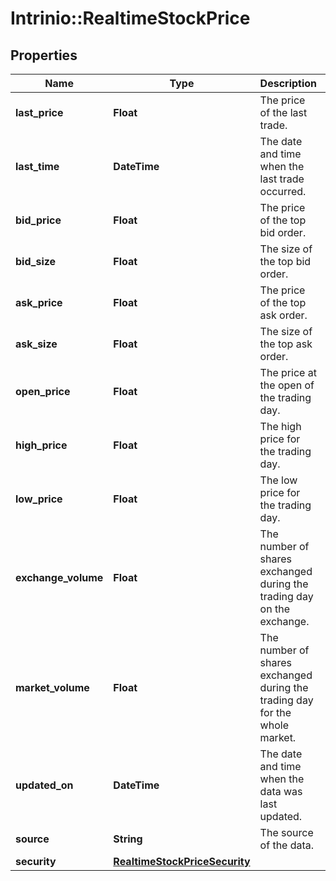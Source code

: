 # Intrinio::RealtimeStockPrice

## Properties
Name | Type | Description | Notes
------------ | ------------- | ------------- | -------------
**last_price** | **Float** | The price of the last trade. | [optional] 
**last_time** | **DateTime** | The date and time when the last trade occurred. | [optional] 
**bid_price** | **Float** | The price of the top bid order. | [optional] 
**bid_size** | **Float** | The size of the top bid order. | [optional] 
**ask_price** | **Float** | The price of the top ask order. | [optional] 
**ask_size** | **Float** | The size of the top ask order. | [optional] 
**open_price** | **Float** | The price at the open of the trading day. | [optional] 
**high_price** | **Float** | The high price for the trading day. | [optional] 
**low_price** | **Float** | The low price for the trading day. | [optional] 
**exchange_volume** | **Float** | The number of shares exchanged during the trading day on the exchange. | [optional] 
**market_volume** | **Float** | The number of shares exchanged during the trading day for the whole market. | [optional] 
**updated_on** | **DateTime** | The date and time when the data was last updated. | [optional] 
**source** | **String** | The source of the data. | [optional] 
**security** | [**RealtimeStockPriceSecurity**](RealtimeStockPriceSecurity.md) |  | [optional] 


